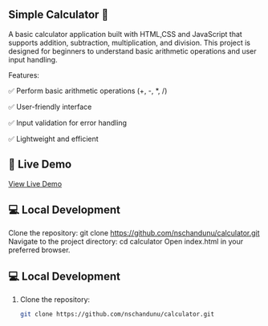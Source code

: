 Simple Calculator 🧮
---

A basic calculator application built with HTML,CSS and JavaScript that supports addition, subtraction, multiplication, and division. This project is designed for beginners to understand basic arithmetic operations and user input handling.

Features:

✅ Perform basic arithmetic operations (+, -, *, /)

✅ User-friendly interface

✅ Input validation for error handling

✅ Lightweight and efficient


🚀 Live Demo
---
[View Live Demo](https://dn-calculator.tiiny.site/)

💻 Local Development
---
Clone the repository:
git clone https://github.com/nschandunu/calculator.git
Navigate to the project directory:
cd calculator
Open index.html in your preferred browser.

## 💻 Local Development

1. Clone the repository:
   ```sh
   git clone https://github.com/nschandunu/calculator.git


